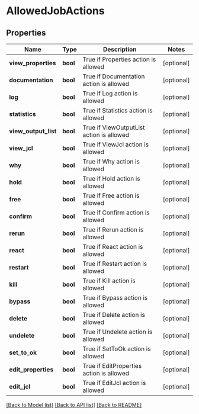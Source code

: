 # AllowedJobActions

## Properties
Name | Type | Description | Notes
------------ | ------------- | ------------- | -------------
**view_properties** | **bool** | True if Properties action is allowed | [optional] 
**documentation** | **bool** | True if Documentation action is allowed | [optional] 
**log** | **bool** | True if Log action is allowed | [optional] 
**statistics** | **bool** | True if Statistics action is allowed | [optional] 
**view_output_list** | **bool** | True if ViewOutputList action is allowed | [optional] 
**view_jcl** | **bool** | True if ViewJcl action is allowed | [optional] 
**why** | **bool** | True if Why action is allowed | [optional] 
**hold** | **bool** | True if Hold action is allowed | [optional] 
**free** | **bool** | True if Free action is allowed | [optional] 
**confirm** | **bool** | True if Confirm action is allowed | [optional] 
**rerun** | **bool** | True if Rerun action is allowed | [optional] 
**react** | **bool** | True if React action is allowed | [optional] 
**restart** | **bool** | True if Restart action is allowed | [optional] 
**kill** | **bool** | True if Kill action is allowed | [optional] 
**bypass** | **bool** | True if Bypass action is allowed | [optional] 
**delete** | **bool** | True if Delete action is allowed | [optional] 
**undelete** | **bool** | True if Undelete action is allowed | [optional] 
**set_to_ok** | **bool** | True if SetToOk action is allowed | [optional] 
**edit_properties** | **bool** | True if EditProperties action is allowed | [optional] 
**edit_jcl** | **bool** | True if EditJcl action is allowed | [optional] 

[[Back to Model list]](../README.md#documentation-for-models) [[Back to API list]](../README.md#documentation-for-api-endpoints) [[Back to README]](../README.md)


